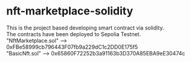 # nft-marketplace-solidity

This is the project based developing smart contract via solidity. <br>
The contracts have been deployed to Sepolia Testnet. <br>
"NftMarketplace.sol" --> 0xFBe58999cb796443F07fb9a229dC1c2DD0E175f5 <br>
"BasicNft.sol"       --> 0x65860F72252b3a91163b3D370A85EBA9eE30474c
